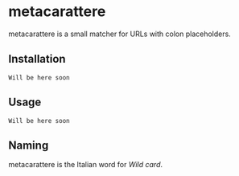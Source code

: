 # metacarattere
metacarattere is a small matcher for URLs with colon placeholders.

## Installation

    Will be here soon

## Usage

    Will be here soon

## Naming

metacarattere is the Italian word for *Wild card*.
